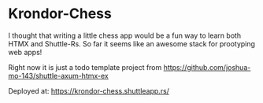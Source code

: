 # Krondor-Chess

I thought that writing a little chess app would be a fun way to learn both HTMX and Shuttle-Rs.
So far it seems like an awesome stack for prootyping web apps!

Right now it is just a todo template project from https://github.com/joshua-mo-143/shuttle-axum-htmx-ex

Deployed at: https://krondor-chess.shuttleapp.rs/
